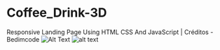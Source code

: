 # Coffee_Drink-3D
Responsive Landing Page Using HTML CSS And JavaScript | Créditos - Bedimcode
![Alt Text](https://github.com/andrezadesousa/Coffee_Drink-3D/raw/master/path/to/assets/image/img7.jpg)
![alt text](https://github.com/andrezadesousa/Coffee_Drink-3D/to/assets/image/img7.jpg)
